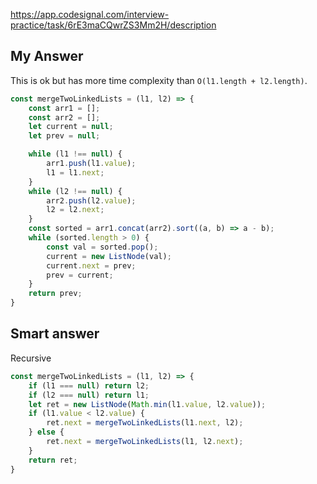 https://app.codesignal.com/interview-practice/task/6rE3maCQwrZS3Mm2H/description

## My Answer

This is ok but has more time complexity than `O(l1.length + l2.length)`.

```javascript
const mergeTwoLinkedLists = (l1, l2) => {
    const arr1 = [];
    const arr2 = [];
    let current = null;
    let prev = null;

    while (l1 !== null) {
        arr1.push(l1.value);
        l1 = l1.next;
    }
    while (l2 !== null) {
        arr2.push(l2.value);
        l2 = l2.next;
    }
    const sorted = arr1.concat(arr2).sort((a, b) => a - b);
    while (sorted.length > 0) {
        const val = sorted.pop();
        current = new ListNode(val);
        current.next = prev;
        prev = current;
    }
    return prev;
}
```

## Smart answer

Recursive

```javascript
const mergeTwoLinkedLists = (l1, l2) => {
    if (l1 === null) return l2;
    if (l2 === null) return l1;
    let ret = new ListNode(Math.min(l1.value, l2.value));
    if (l1.value < l2.value) {
        ret.next = mergeTwoLinkedLists(l1.next, l2);
    } else {
        ret.next = mergeTwoLinkedLists(l1, l2.next);
    }
    return ret;
}
```
